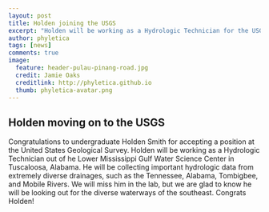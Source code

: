 ```yaml
---
layout: post
title: Holden joining the USGS
excerpt: "Holden will be working as a Hydrologic Technician for the USGS."
author: phyletica
tags: [news]
comments: true
image:
  feature: header-pulau-pinang-road.jpg
  credit: Jamie Oaks
  creditlink: http://phyletica.github.io
  thumb: phyletica-avatar.png
---
```


## Holden moving on to the USGS

Congratulations to undergraduate
Holden Smith
for accepting a position at the United States Geological Survey.
Holden will be working as a Hydrologic Technician out of he Lower Mississippi
Gulf Water Science Center in Tuscaloosa, Alabama.
He will be collecting important hydrologic data from extremely diverse
drainages, such as the Tennessee, Alabama, Tombigbee, and Mobile Rivers.
We will miss him in the lab, but we are glad to know he will be looking out for
the diverse waterways of the southeast.
Congrats Holden!
